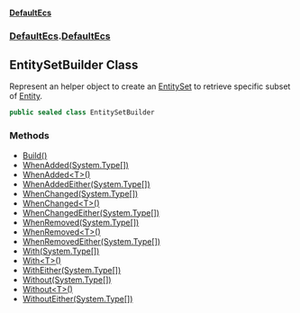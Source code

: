 #### [DefaultEcs](./index.md 'index')
### [DefaultEcs](./index.md 'index').[DefaultEcs](./DefaultEcs.md 'DefaultEcs')
## EntitySetBuilder Class
Represent an helper object to create an [EntitySet](./DefaultEcs-EntitySet.md 'DefaultEcs.EntitySet') to retrieve specific subset of [Entity](./DefaultEcs-Entity.md 'DefaultEcs.Entity').  
```C#
public sealed class EntitySetBuilder
```
### Methods
- [Build()](./DefaultEcs-EntitySetBuilder-Build().md 'DefaultEcs.EntitySetBuilder.Build()')
- [WhenAdded(System.Type[])](./DefaultEcs-EntitySetBuilder-WhenAdded(System-Type--).md 'DefaultEcs.EntitySetBuilder.WhenAdded(System.Type[])')
- [WhenAdded&lt;T&gt;()](./DefaultEcs-EntitySetBuilder-WhenAdded-T-().md 'DefaultEcs.EntitySetBuilder.WhenAdded&lt;T&gt;()')
- [WhenAddedEither(System.Type[])](./DefaultEcs-EntitySetBuilder-WhenAddedEither(System-Type--).md 'DefaultEcs.EntitySetBuilder.WhenAddedEither(System.Type[])')
- [WhenChanged(System.Type[])](./DefaultEcs-EntitySetBuilder-WhenChanged(System-Type--).md 'DefaultEcs.EntitySetBuilder.WhenChanged(System.Type[])')
- [WhenChanged&lt;T&gt;()](./DefaultEcs-EntitySetBuilder-WhenChanged-T-().md 'DefaultEcs.EntitySetBuilder.WhenChanged&lt;T&gt;()')
- [WhenChangedEither(System.Type[])](./DefaultEcs-EntitySetBuilder-WhenChangedEither(System-Type--).md 'DefaultEcs.EntitySetBuilder.WhenChangedEither(System.Type[])')
- [WhenRemoved(System.Type[])](./DefaultEcs-EntitySetBuilder-WhenRemoved(System-Type--).md 'DefaultEcs.EntitySetBuilder.WhenRemoved(System.Type[])')
- [WhenRemoved&lt;T&gt;()](./DefaultEcs-EntitySetBuilder-WhenRemoved-T-().md 'DefaultEcs.EntitySetBuilder.WhenRemoved&lt;T&gt;()')
- [WhenRemovedEither(System.Type[])](./DefaultEcs-EntitySetBuilder-WhenRemovedEither(System-Type--).md 'DefaultEcs.EntitySetBuilder.WhenRemovedEither(System.Type[])')
- [With(System.Type[])](./DefaultEcs-EntitySetBuilder-With(System-Type--).md 'DefaultEcs.EntitySetBuilder.With(System.Type[])')
- [With&lt;T&gt;()](./DefaultEcs-EntitySetBuilder-With-T-().md 'DefaultEcs.EntitySetBuilder.With&lt;T&gt;()')
- [WithEither(System.Type[])](./DefaultEcs-EntitySetBuilder-WithEither(System-Type--).md 'DefaultEcs.EntitySetBuilder.WithEither(System.Type[])')
- [Without(System.Type[])](./DefaultEcs-EntitySetBuilder-Without(System-Type--).md 'DefaultEcs.EntitySetBuilder.Without(System.Type[])')
- [Without&lt;T&gt;()](./DefaultEcs-EntitySetBuilder-Without-T-().md 'DefaultEcs.EntitySetBuilder.Without&lt;T&gt;()')
- [WithoutEither(System.Type[])](./DefaultEcs-EntitySetBuilder-WithoutEither(System-Type--).md 'DefaultEcs.EntitySetBuilder.WithoutEither(System.Type[])')
